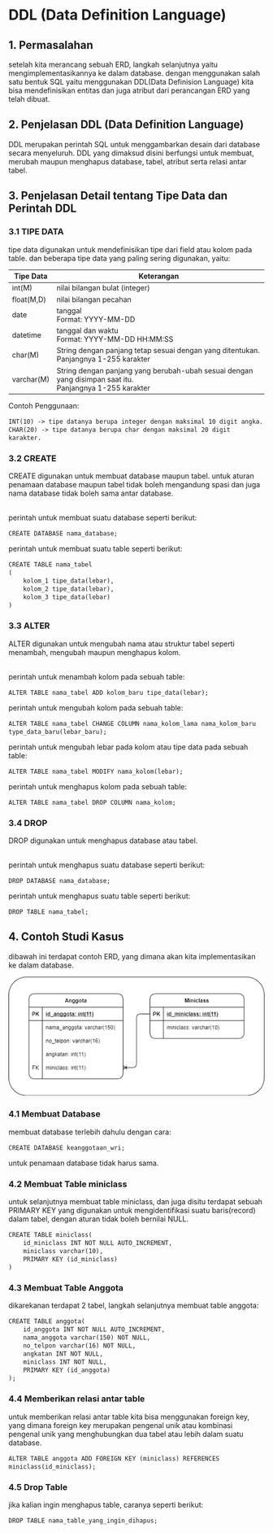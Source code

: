 # DDL (Data Definition Language)

## 1. Permasalahan

setelah kita merancang sebuah ERD, langkah selanjutnya yaitu mengimplementasikannya ke dalam database. dengan menggunakan salah satu bentuk SQL yaitu menggunakan DDL(Data Definision Language) kita bisa mendefinisikan entitas dan juga atribut dari perancangan ERD yang telah dibuat.  

## 2. Penjelasan DDL (Data Definition Language)

DDL merupakan perintah SQL untuk menggambarkan desain dari database secara menyeluruh. DDL yang dimaksud disini berfungsi untuk membuat, merubah maupun menghapus database, tabel, atribut serta relasi antar tabel.

## 3. Penjelasan Detail tentang Tipe Data dan Perintah DDL

### 3.1 TIPE DATA

tipe data digunakan untuk mendefinisikan tipe dari field atau kolom pada table. dan beberapa tipe data yang paling sering digunakan, yaitu:

| Tipe Data         | Keterangan                                                                                              |
|-------------------|---------------------------------------------------------------------------------------------------------|
| int(M)            | nilai bilangan bulat (integer)                                                                          |
| float(M,D)        | nilai bilangan pecahan                                                                                  |
| date              | tanggal <br /> Format: YYYY-MM-DD                                                                       |
| datetime          | tanggal dan waktu <br /> Format: YYYY-MM-DD HH:MM:SS                                                    |
| char(M)           | String dengan panjang tetap sesuai dengan yang ditentukan. <br /> Panjangnya 1-255 karakter             |
| varchar(M)        | String dengan panjang yang berubah-ubah sesuai dengan yang disimpan saat itu. <br /> Panjangnya 1-255 karakter |

Contoh Penggunaan:
```mysql
INT(10) -> tipe datanya berupa integer dengan maksimal 10 digit angka.
CHAR(20) -> tipe datanya berupa char dengan maksimal 20 digit karakter.
```

### 3.2 CREATE

CREATE digunakan untuk membuat database maupun tabel. 
untuk aturan penamaan database maupun tabel tidak boleh mengandung spasi dan juga nama database tidak boleh sama antar database.

<br /> perintah untuk membuat suatu database seperti berikut: 
```mysql
CREATE DATABASE nama_database;
```
perintah untuk membuat suatu table seperti berikut: 

```mysql
CREATE TABLE nama_tabel
(
    kolom_1 tipe_data(lebar),
    kolom_2 tipe_data(lebar),
    kolom_3 tipe_data(lebar)
)
```


### 3.3 ALTER

ALTER digunakan untuk mengubah nama atau struktur tabel seperti menambah, mengubah maupun menghapus kolom.

<br />
perintah untuk menambah kolom pada sebuah table:

```mysql
ALTER TABLE nama_tabel ADD kolom_baru tipe_data(lebar);
```
perintah untuk mengubah kolom pada sebuah table:
```mysql
ALTER TABLE nama_tabel CHANGE COLUMN nama_kolom_lama nama_kolom_baru type_data_baru(lebar_baru);
```

perintah untuk mengubah lebar pada kolom atau tipe data pada sebuah table:
```mysql
ALTER TABLE nama_tabel MODIFY nama_kolom(lebar);
```

perintah untuk menghapus kolom pada sebuah table:
```mysql
ALTER TABLE nama_tabel DROP COLUMN nama_kolom;
```

### 3.4 DROP

DROP digunakan untuk menghapus database atau tabel.

<br /> perintah untuk menghapus suatu database seperti berikut: 
```mysql
DROP DATABASE nama_database;
```
perintah untuk menghapus suatu table seperti berikut: 

```mysql
DROP TABLE nama_tabel;
```
## 4. Contoh Studi Kasus

dibawah ini terdapat contoh ERD, yang dimana akan kita implementasikan ke dalam database.

![ERD database](img/erd.png)

### 4.1 Membuat Database

membuat database terlebih dahulu dengan cara:

```mysql
CREATE DATABASE keanggotaan_wri;
```
untuk penamaan database tidak harus sama.

### 4.2 Membuat Table miniclass
untuk selanjutnya membuat table miniclass, dan juga disitu terdapat sebuah PRIMARY KEY yang digunakan untuk mengidentifikasi suatu baris(record) dalam tabel, dengan aturan tidak boleh bernilai NULL.
```mysql
CREATE TABLE miniclass(
    id_miniclass INT NOT NULL AUTO_INCREMENT,
    miniclass varchar(10),
    PRIMARY KEY (id_miniclass)
)
```

### 4.3 Membuat Table Anggota
dikarekanan terdapat 2 tabel, langkah selanjutnya membuat table anggota:
```mysql
CREATE TABLE anggota(
    id_anggota INT NOT NULL AUTO_INCREMENT,
    nama_anggota varchar(150) NOT NULL, 
    no_telpon varchar(16) NOT NULL,
    angkatan INT NOT NULL,
    miniclass INT NOT NULL,
    PRIMARY KEY (id_anggota)
);
```

### 4.4 Memberikan relasi antar table
untuk memberikan relasi antar table kita bisa menggunakan foreign key, yang dimana foreign key merupakan pengenal unik atau kombinasi pengenal unik yang menghubungkan dua tabel atau lebih dalam suatu database.

```mysql
ALTER TABLE anggota ADD FOREIGN KEY (miniclass) REFERENCES miniclass(id_miniclass);
```

### 4.5 Drop Table
jika kalian ingin menghapus table, caranya seperti berikut:
```mysql
DROP TABLE nama_table_yang_ingin_dihapus;
```